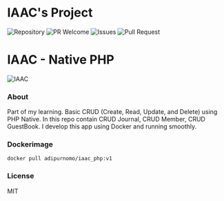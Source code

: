 # IAAC's Project

![Repository](https://img.shields.io/badge/github-quotes-brightgreen?logo=github&style=flat)
![PR Welcome](https://img.shields.io/badge/PRs-welcome-brightgreen)
![Issues](https://img.shields.io/github/issues/medival/iaac)
![Pull Request](https://img.shields.io/github/issues-pr/medival/iaac)

# IAAC - Native PHP

![IAAC](https://socialify.git.ci/medival/iaac/image?description=1&descriptionEditable=Native%20CRUD%20PHP%20App%20using%20PHP-Apache%2C%20MySQL%2C%20and%20phpmyadmin.&forks=1&issues=1&language=1&name=1&owner=1&pattern=Solid&pulls=1&stargazers=1&theme=Dark)

### About

Part of my learning. Basic CRUD (Create, Read, Update, and Delete) using PHP Native. In this repo contain CRUD Journal, CRUD Member, CRUD GuestBook. I develop this app using Docker and running smoothly.

### Dockerimage

`docker pull adipurnomo/iaac_php:v1`

### License

MIT
